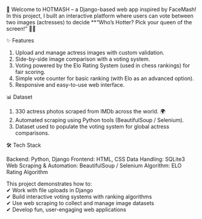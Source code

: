 🚀 Welcome to HOTMASH – a Django-based web app inspired by FaceMash!
In this project, I built an interactive platform where users can vote between two images (actresses) to decide **“Who’s Hotter? Pick your queen of the screen!” 👑🔥

✨ Features

1) Upload and manage actress images with custom validation.
2) Side-by-side image comparison with a voting system.
3) Voting powered by the Elo Rating System (used in chess rankings) for fair scoring.
4) Simple vote counter for basic ranking (with Elo as an advanced option).
5) Responsive and easy-to-use web interface.

📊 Dataset

1) 330 actress photos scraped from IMDb across the world. 🌍
2) Automated scraping using Python tools (BeautifulSoup / Selenium).
3) Dataset used to populate the voting system for global actress comparisons.

🛠 Tech Stack

Backend: Python, Django
Frontend: HTML, CSS
Data Handling: SQLite3
Web Scraping & Automation: BeautifulSoup / Selenium
Algorithm: ELO Rating Algorithm

This project demonstrates how to:<br>
✔ Work with file uploads in Django<br>
✔ Build interactive voting systems with ranking algorithms<br>
✔ Use web scraping to collect and manage image datasets<br>
✔ Develop fun, user-engaging web applications<br>


